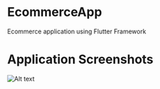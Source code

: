 # EcommerceApp
Ecommerce application using Flutter Framework

# Application Screenshots
![Alt text](/myapp/Screenshots/Home_Screen.PNG.jpg?raw=true "Optional Title")
